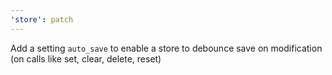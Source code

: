 ```yaml
---
'store': patch
---
```


Add a setting `auto_save` to enable a store to debounce save on modification (on calls like set, clear, delete, reset)
